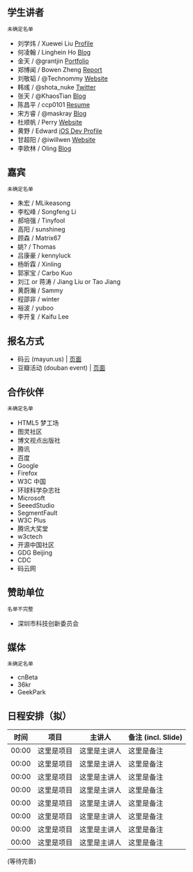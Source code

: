 ## 学生讲者

```html
未确定名单
```

* 刘学炜 / Xuewei Liu [Profile](http://my.oschina.net/liu-xuewei)
* 何凌翰 / Linghein Ho [Blog](http://mxree.com)
* 金天 / @grantjin [Portfolio](http://grantjin.com/)
* 郑博闻 / Bowen Zheng [Report](http://www.forbeschinamagazine.com/review/201305/0024623.shtml)
* 刘敬韬 / @Technommy [Website](http://technommy.github.io/sample.html)
* 韩彧 / @shota_nuke [Twitter](https://twitter.com/shotenuke)
* 张天 / @KhaosTian [Blog](http://ti.io)
* 陈昌平 / ccp0101 [Resume](https://github.com/UrlWeirdo/ADConfOutline/blob/master/ccp0101_resume.json)
* 宋方睿 / @maskray [Blog](http://maskray.com)
* 杜顺帆 / Perry [Website](http://dushunfan.com)
* 黄野 / Edward [iOS Dev Profile](https://itunes.apple.com/us/artist/ye-huang/id569134216)
* 甘超阳 / @iwillwen [Website](http://im1996.com/)
* 李欧林 / Oling [Blog](http://olingcat.blogspot.com)

## 嘉宾

```html
未确定名单
```

* 朱宏 / MLikeasong
* 李松峰 / Songfeng Li
* 郝培强 / Tinyfool
* 高阳 / sunshineg
* 顾森 / Matrix67
* 姚? / Thomas
* 吕康豪 / kennyluck
* 杨昕霖 / Xinling
* 郭家宝 / Carbo Kuo
* 刘江 or 蒋涛 / Jiang Liu or Tao Jiang
* 黄蔚瀚 / Sammy
* 程邵非 / winter
* 裕波 / yuboo
* 李开复 / Kaifu Lee

## 报名方式

* 码云 (mayun.us) | [页面](http://mayun.us/order/buy/519d10cc0fb2eab018000005)
* 豆瓣活动 (douban event) | [页面](#)

## 合作伙伴

```html
未确定名单
```

* HTML5 梦工场
* 图灵社区
* 博文视点出版社
* 腾讯
* 百度
* Google
* Firefox
* W3C 中国
* 环球科学杂志社
* Microsoft
* SeeedStudio
* SegmentFault
* W3C Plus
* 腾讯大奖堂
* w3ctech
* 开源中国社区
* GDG Beijing
* CDC
* 码云网

## 赞助单位

```html
名单不完整
```

* 深圳市科技创新委员会

## 媒体

```html
未确定名单
```

* cnBeta
* 36kr
* GeekPark

## 日程安排（拟）

<table>
<thead>
    <tr><th>时间</th><th>项目</th><th>主讲人</th><th>备注 (incl. Slide)</th></tr>
</thead>
<tbody>
    <tr><td>00:00</td><td>这里是项目</td><td>这里是主讲人</td><td>这里是备注</td></tr>
    <tr><td>00:00</td><td>这里是项目</td><td>这里是主讲人</td><td>这里是备注</td></tr>
    <tr><td>00:00</td><td>这里是项目</td><td>这里是主讲人</td><td>这里是备注</td></tr>
    <tr><td>00:00</td><td>这里是项目</td><td>这里是主讲人</td><td>这里是备注</td></tr>
    <tr><td>00:00</td><td>这里是项目</td><td>这里是主讲人</td><td>这里是备注</td></tr>
    <tr><td>00:00</td><td>这里是项目</td><td>这里是主讲人</td><td>这里是备注</td></tr>
    <tr><td>00:00</td><td>这里是项目</td><td>这里是主讲人</td><td>这里是备注</td></tr>
    <tr><td>00:00</td><td>这里是项目</td><td>这里是主讲人</td><td>这里是备注</td></tr>
</tbody>
</table>


(等待完善)
